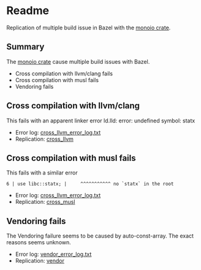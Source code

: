 # Readme

Replication of multiple build issue in Bazel with the [monoio crate](https://github.com/bytedance/monoio/tree/master/monoio).

## Summary

The  [monoio crate](https://github.com/bytedance/monoio/tree/master/monoio) cause multiple build issues with Bazel.

* Cross compilation with llvm/clang fails
* Cross compilation with musl fails
* Vendoring fails

## Cross compilation with llvm/clang

This fails with an apparent linker error ld.lld: error: undefined symbol: statx

* Error log: [cross_llvm_error_log.txt](cross_llvm/cross_llvm_error_log.txt)
* Replication: [cross_llvm](cross_llvm)

## Cross compilation with musl fails

This fails with a similar error 

``6 | use libc::statx;
|     ^^^^^^^^^^^ no `statx` in the root``

* Error log: [cross_llvm_error_log.txt](cross_musl/cross_musl_error_log.txt)
* Replication: [cross_musl](cross_musl)


## Vendoring fails

The Vendoring failure seems to be caused by auto-const-array.
The exact reasons seems unknown.

* Error log: [vendor_error_log.txt](vendor/vendor_error_log.txt)
* Replication: [vendor](vendor)